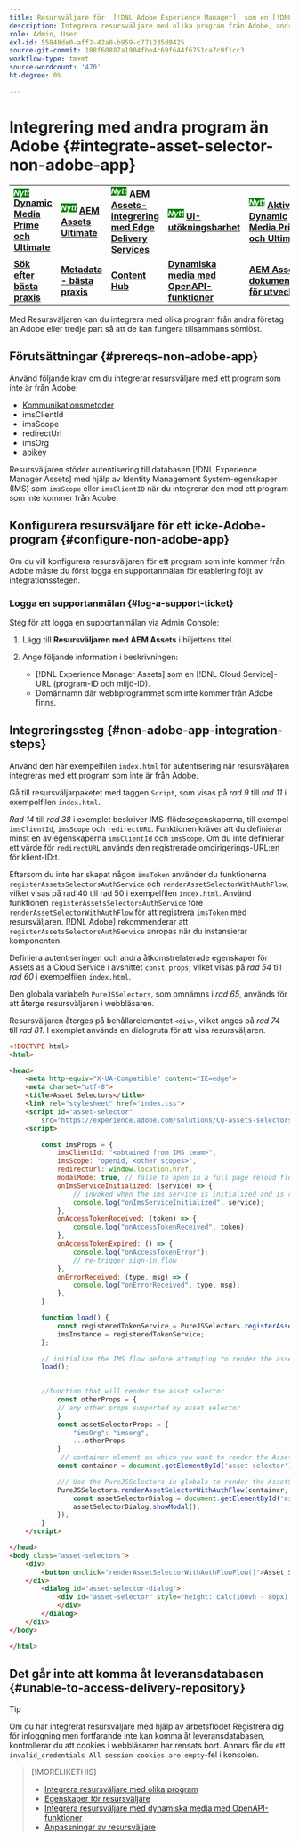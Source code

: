 ```yaml
---
title: Resursväljare för  [!DNL Adobe Experience Manager]  som en [!DNL Cloud Service]
description: Integrera resursväljare med olika program från Adobe, andra företag än Adobe och tredje part.
role: Admin, User
exl-id: 55848de0-aff2-42a0-b959-c771235d9425
source-git-commit: 188f60887a1904fbe4c69f644f6751ca7c9f1cc3
workflow-type: tm+mt
source-wordcount: '470'
ht-degree: 0%

---
```


# Integrering med andra program än Adobe {#integrate-asset-selector-non-adobe-app}

<table>
    <tr>
        <td>
            <sup style= "background-color:#008000; color:#FFFFFF; font-weight:bold"><i>Nytt</i></sup> <a href="/help/assets/dynamic-media/dm-prime-ultimate.md"><b>Dynamic Media Prime och Ultimate</b></a>
        </td>
        <td>
            <sup style= "background-color:#008000; color:#FFFFFF; font-weight:bold"><i>Nytt</i></sup> <a href="/help/assets/assets-ultimate-overview.md"><b>AEM Assets Ultimate</b></a>
        </td>
        <td>
            <sup style= "background-color:#008000; color:#FFFFFF; font-weight:bold"><i>Nytt</i></sup> <a href="/help/assets/integrate-aem-assets-edge-delivery-services.md"><b>AEM Assets-integrering med Edge Delivery Services</b></a>
        </td>
        <td>
            <sup style= "background-color:#008000; color:#FFFFFF; font-weight:bold"><i>Nytt</i></sup> <a href="/help/assets/aem-assets-view-ui-extensibility.md"><b>UI-utökningsbarhet</b></a>
        </td>
          <td>
            <sup style= "background-color:#008000; color:#FFFFFF; font-weight:bold"><i>Nytt</i></sup> <a href="/help/assets/dynamic-media/enable-dynamic-media-prime-and-ultimate.md"><b>Aktivera Dynamic Media Prime och Ultimate</b></a>
        </td>
    </tr>
    <tr>
        <td>
            <a href="/help/assets/search-best-practices.md"><b>Sök efter bästa praxis</b></a>
        </td>
        <td>
            <a href="/help/assets/metadata-best-practices.md"><b>Metadata - bästa praxis</b></a>
        </td>
        <td>
            <a href="/help/assets/product-overview.md"><b>Content Hub</b></a>
        </td>
        <td>
            <a href="/help/assets/dynamic-media-open-apis-overview.md"><b>Dynamiska media med OpenAPI-funktioner</b></a>
        </td>
        <td>
            <a href="https://developer.adobe.com/experience-cloud/experience-manager-apis/"><b>AEM Assets-dokumentation för utvecklare</b></a>
        </td>
    </tr>
</table>

Med Resursväljaren kan du integrera med olika program från andra företag än Adobe eller tredje part så att de kan fungera tillsammans sömlöst.

## Förutsättningar {#prereqs-non-adobe-app}

Använd följande krav om du integrerar resursväljare med ett program som inte är från Adobe:

* [Kommunikationsmetoder](/help/assets/overview-asset-selector.md#prereqs)
* imsClientId
* imsScope
* redirectUrl
* imsOrg
* apikey

Resursväljaren stöder autentisering till databasen [!DNL Experience Manager Assets] med hjälp av Identity Management System-egenskaper (IMS) som `imsScope` eller `imsClientID` när du integrerar den med ett program som inte kommer från Adobe.

## Konfigurera resursväljare för ett icke-Adobe-program {#configure-non-adobe-app}

Om du vill konfigurera resursväljaren för ett program som inte kommer från Adobe måste du först logga en supportanmälan för etablering följt av integrationsstegen.

### Logga en supportanmälan {#log-a-support-ticket}

Steg för att logga en supportanmälan via Admin Console:

1. Lägg till **Resursväljaren med AEM Assets** i biljettens titel.

1. Ange följande information i beskrivningen:

   * [!DNL Experience Manager Assets] som en [!DNL Cloud Service]-URL (program-ID och miljö-ID).
   * Domännamn där webbprogrammet som inte kommer från Adobe finns.

## Integreringssteg {#non-adobe-app-integration-steps}

Använd den här exempelfilen `index.html` för autentisering när resursväljaren integreras med ett program som inte är från Adobe.

Gå till resursväljarpaketet med taggen `Script`, som visas på *rad 9* till *rad 11* i exempelfilen `index.html`.

*Rad 14* till *rad 38* i exemplet beskriver IMS-flödesegenskaperna, till exempel `imsClientId`, `imsScope` och `redirectURL`. Funktionen kräver att du definierar minst en av egenskaperna `imsClientId` och `imsScope`. Om du inte definierar ett värde för `redirectURL` används den registrerade omdirigerings-URL:en för klient-ID:t.

Eftersom du inte har skapat någon `imsToken` använder du funktionerna `registerAssetsSelectorsAuthService` och `renderAssetSelectorWithAuthFlow`, vilket visas på rad 40 till rad 50 i exempelfilen `index.html`. Använd funktionen `registerAssetsSelectorsAuthService` före `renderAssetSelectorWithAuthFlow` för att registrera `imsToken` med resursväljaren. [!DNL Adobe] rekommenderar att `registerAssetsSelectorsAuthService` anropas när du instansierar komponenten.

Definiera autentiseringen och andra åtkomstrelaterade egenskaper för Assets as a Cloud Service i avsnittet `const props`, vilket visas på *rad 54* till *rad 60* i exempelfilen `index.html`.

Den globala variabeln `PureJSSelectors`, som omnämns i *rad 65*, används för att återge resursväljaren i webbläsaren.

Resursväljaren återges på behållarelementet `<div>`, vilket anges på *rad 74* till *rad 81*. I exemplet används en dialogruta för att visa resursväljaren.

```html {line-numbers="true"}
<!DOCTYPE html>
<html>

<head>
    <meta http-equiv="X-UA-Compatible" content="IE=edge">
    <meta charset="utf-8">
    <title>Asset Selectors</title>
    <link rel="stylesheet" href="index.css">
    <script id="asset-selector"
        src="https://experience.adobe.com/solutions/CQ-assets-selectors/static-assets/resources/assets-selectors.js"></script>
    <script>

        const imsProps = {
            imsClientId: "<obtained from IMS team>",
            imsScope: "openid, <other scopes>",
            redirectUrl: window.location.href,
            modalMode: true, // false to open in a full page reload flow
            onImsServiceInitialized: (service) => {
                // invoked when the ims service is initialized and is ready
                console.log("onImsServiceInitialized", service);
            },
            onAccessTokenReceived: (token) => {
                console.log("onAccessTokenReceived", token);
            },
            onAccessTokenExpired: () => {
                console.log("onAccessTokenError");
                // re-trigger sign-in flow
            },
            onErrorReceived: (type, msg) => {
                console.log("onErrorReceived", type, msg);
            },
        }

        function load() {
            const registeredTokenService = PureJSSelectors.registerAssetsSelectorsAuthService(imsProps);
            imsInstance = registeredTokenService;
        };

        // initialize the IMS flow before attempting to render the asset selector
        load();
        

        //function that will render the asset selector
            const otherProps = {
            // any other props supported by asset selector
            }
            const assetSelectorProps = {
                "imsOrg": "imsorg",
                ...otherProps
            }
             // container element on which you want to render the AssetSelector/DestinationSelector component
            const container = document.getElementById('asset-selector');

            /// Use the PureJSSelectors in globals to render the AssetSelector/DestinationSelector component
            PureJSSelectors.renderAssetSelectorWithAuthFlow(container, assetSelectorProps, () => {
                const assetSelectorDialog = document.getElementById('asset-selector-dialog');
                assetSelectorDialog.showModal();
            });
        }
    </script>

</head>
<body class="asset-selectors">
    <div>
        <button onclick="renderAssetSelectorWithAuthFlowFlow()">Asset Selector - Select Assets with Ims Flow</button>
    </div>
        <dialog id="asset-selector-dialog">
            <div id="asset-selector" style="height: calc(100vh - 80px); width: calc(100vw - 60px); margin: -20px;">
            </div>
        </dialog>
    </div>
</body>

</html>
```

## Det går inte att komma åt leveransdatabasen {#unable-to-access-delivery-repository}

>[!TIP]
>
>Om du har integrerat resursväljare med hjälp av arbetsflödet Registrera dig för inloggning men fortfarande inte kan komma åt leveransdatabasen, kontrollerar du att cookies i webbläsaren har rensats bort. Annars får du ett `invalid_credentials All session cookies are empty`-fel i konsolen.

>[!MORELIKETHIS]
>
>* [Integrera resursväljare med olika program](/help/assets/integrate-asset-selector.md)
>* [Egenskaper för resursväljare](/help/assets/asset-selector-properties.md)
>* [Integrera resursväljare med dynamiska media med OpenAPI-funktioner](/help/assets/integrate-asset-selector-dynamic-media-open-api.md)
>* [Anpassningar av resursväljare](/help/assets/asset-selector-customization.md)
